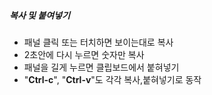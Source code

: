 ##### 복사 및 붙여넣기

- 패널 클릭 또는 터치하면 보이는대로 복사
- 2초안에 다시 누르면 숫자만 복사
- 패널을 길게 누르면 클립보드에서 붙혀넣기
- "**Ctrl-c**", "**Ctrl-v**"도 각각 복사,붙혀넣기로 동작
